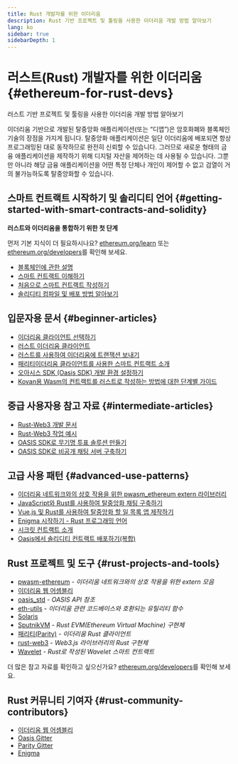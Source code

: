 ```yaml
---
title: Rust 개발자를 위한 이더리움
description: Rust 기반 프로젝트 및 툴링을 사용한 이더리움 개발 방법 알아보기
lang: ko
sidebar: true
sidebarDepth: 1
---
```


# 러스트(Rust) 개발자를 위한 이더리움 {#ethereum-for-rust-devs}

<div class="featured">러스트 기반 프로젝트 및 툴링을 사용한 이더리움 개발 방법 알아보기</div>

이더리움 기반으로 개발된 탈중앙화 애플리케이션(또는 “디앱”)은 암호화폐와 블록체인 기술의 장점을 가지게 됩니다. 탈중앙화 애플리케이션은 일단 이더리움에 배포되면 항상 프로그래밍된 대로 동작하므로 완전히 신뢰할 수 있습니다. 그러므로 새로운 형태의 금융 애플리케이션을 제작하기 위해 디지털 자산을 제어하는 데 사용될 수 있습니다. 그뿐만 아니라 해당 금융 애플리케이션을 어떤 특정 단체나 개인이 제어할 수 없고 검열이 거의 불가능하도록 탈중앙화할 수 있습니다.

## 스마트 컨트랙트 시작하기 및 솔리디티 언어 {#getting-started-with-smart-contracts-and-solidity}

**러스트와 이더리움을 통합하기 위한 첫 단계**

먼저 기본 지식이 더 필요하시나요? [ethereum.org/learn](/ko/learn/) 또는 [ethereum.org/developers](/ko/developers/)를 확인해 보세요.

- [블록체인에 관한 설명](https://kauri.io/article/d55684513211466da7f8cc03987607d5/blockchain-explained)
- [스마트 컨트랙트 이해하기](https://kauri.io/article/e4f66c6079e74a4a9b532148d3158188/ethereum-101-part-5-the-smart-contract)
- [처음으로 스마트 컨트랙트 작성하기](https://kauri.io/article/124b7db1d0cf4f47b414f8b13c9d66e2/remix-ide-your-first-smart-contract)
- [솔리디티 컴파일 및 배포 방법 알아보기](https://kauri.io/article/973c5f54c4434bb1b0160cff8c695369/understanding-smart-contract-compilation-and-deployment)

## 입문자용 문서 {#beginner-articles}

- [이더리움 클라이언트 선택하기](https://www.trufflesuite.com/docs/truffle/reference/choosing-an-ethereum-client)
- [러스트 이더리움 클라이언트](https://wiki.parity.io/Setup)
- [러스트를 사용하여 이더리움에 트랜잭션 보내기](https://kauri.io/article/97c85229c66445759bb0ce642224d364/sending-ethereum-transactions-with-rust)
- [패리티이더리움 클라이언트를 사용한 스마트 컨트랙트 소개](https://wiki.parity.io/Smart-Contracts)
- [오아시스 SDK (Oasis SDK) 개발 환경 설정하기](https://docs.oasis.dev/quickstart.html#set-up-the-oasis-sdk)
- [Kovan용 Wasm의 컨트랙트를 러스트로 작성하는 방법에 대한 단계별 가이드](https://github.com/paritytech/pwasm-tutorial)

## 중급 사용자용 참고 자료 {#intermediate-articles}

- [Rust-Web3 개발 문서](https://tomusdrw.github.io/rust-web3/web3/index.html)
- [Rust-Web3 작업 예시](https://github.com/tomusdrw/rust-web3/blob/master/examples)
- [OASIS SDK로 무기명 투표 솔루션 만들기](https://docs.oasis.dev/tutorials/ballot.html#prerequisites)
- [OASIS SDK로 비공개 채팅 서버 구축하기](https://docs.oasis.dev/tutorials/messaging.html#prerequisites)

## 고급 사용 패턴 {#advanced-use-patterns}

- [이더리움 네트워크와의 상호 작용을 위한 pwasm_ethereum extern 라이브러리](https://paritytech.github.io/pwasm-ethereum/pwasm_ethereum/)
- [JavaScript와 Rust를 사용하여 탈중앙화 채팅 구축하기](https://medium.com/perlin-network/build-a-decentralized-chat-using-javascript-rust-webassembly-c775f8484b52)
- [Vue.js 및 Rust를 사용하여 탈중앙화 할 일 목록 앱 제작하기 ](https://medium.com/@jjmace01/build-a-decentralized-todo-app-using-vue-js-rust-webassembly-5381a1895beb)
- [Enigma 시작하기 - Rust 프로그래밍 언어](https://blog.enigma.co/getting-started-with-discovery-the-rust-programming-language-4d1e0b06de15)
- [시크릿 컨트랙트 소개](https://blog.enigma.co/getting-started-with-enigma-an-intro-to-secret-contracts-cdba4fe501c2)
- [Oasis에서 솔리디티 컨트랙트 배포하기(복합)](https://docs.oasis.dev/tutorials/deploy-solidity.html#deploy-using-truffle)

## Rust 프로젝트 및 도구 {#rust-projects-and-tools}

- [pwasm-ethereum](https://github.com/paritytech/pwasm-ethereum) - _이더리움 네트워크와의 상호 작용을 위한 extern 모음_
- [이더리움 웹 어셈블리](https://ewasm.readthedocs.io/en/mkdocs/)
- [oasis_std](https://docs.rs/oasis-std/0.2.7/oasis_std/) - _OASIS API 참조_
- [eth-utils](https://github.com/ethereum/eth-utils/) - _이더리움 관련 코드베이스와 호환되는 유틸리티 함수_
- [Solaris](https://github.com/paritytech/sol-rs)
- [SputnikVM](https://github.com/sorpaas/rust-evm) - _Rust EVM(Ethereum Virtual Machine) 구현체_
- [패리티(Parity)](https://github.com/paritytech/parity-ethereum) - _이더리움 Rust 클라이언트_
- [rust-web3](https://github.com/tomusdrw/rust-web3) - _Web3.js 라이브러리의 Rust 구현체_
- [Wavelet](https://wavelet.perlin.net/docs/smart-contracts) - _Rust로 작성된 Wavelet 스마트 컨트랙트_

더 많은 참고 자료를 확인하고 싶으신가요? [ethereum.org/developers](/ko/developers/)를 확인해 보세요.

## Rust 커뮤니티 기여자 {#rust-community-contributors}

- [이더리움 웹 어셈블리](https://gitter.im/ewasm/Lobby)
- [Oasis Gitter](https://gitter.im/Oasis-official/Lobby)
- [Parity Gitter](https://gitter.im/paritytech/parity)
- [Enigma](https://discord.gg/SJK32GY)
